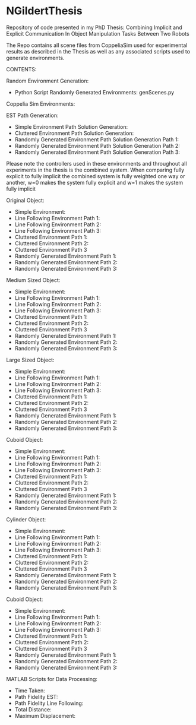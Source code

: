 # NGildertThesis
Repository of code presented in my PhD Thesis: Combining Implicit and Explicit Communication In Object Manipulation Tasks Between Two Robots

The Repo contains all scene files from CoppeliaSim used for experimental results as described in the Thesis as well as any associated scripts used to generate environments.

CONTENTS:

Random Environment Generation:

- Python Script Randomly Generated Environments: genScenes.py

Coppelia Sim Environments:

EST Path Generation:

- Simple Environment Path Solution Generation:
- Cluttered Environment Path Solution Generation:
- Randomly Generated Environment Path Solution Generation Path 1:
- Randomly Generated Environment Path Solution Generation Path 2:
- Randomly Generated Environment Path Solution Generation Path 3:

Please note the controllers used in these environments and throughout all experiments in the thesis is the combined system. When comparing fully explicit to fully implicit the combined system is fully weighted one way or another, w=0 makes the system fully explicit and w=1 makes the system fully implicit

Original Object:

- Simple Environment:
- Line Following Environment Path 1:
- Line Following Environment Path 2:
- Line Following Environment Path 3:
- Cluttered Environment Path 1:
- Cluttered Environment Path 2:
- Cluttered Environment Path 3
- Randomly Generated Environment Path 1:
- Randomly Generated Environment Path 2:
- Randomly Generated Environment Path 3:

Medium Sized Object:

- Simple Environment:
- Line Following Environment Path 1:
- Line Following Environment Path 2:
- Line Following Environment Path 3:
- Cluttered Environment Path 1:
- Cluttered Environment Path 2:
- Cluttered Environment Path 3
- Randomly Generated Environment Path 1:
- Randomly Generated Environment Path 2:
- Randomly Generated Environment Path 3:

Large Sized Object:

- Simple Environment:
- Line Following Environment Path 1:
- Line Following Environment Path 2:
- Line Following Environment Path 3:
- Cluttered Environment Path 1:
- Cluttered Environment Path 2:
- Cluttered Environment Path 3
- Randomly Generated Environment Path 1:
- Randomly Generated Environment Path 2:
- Randomly Generated Environment Path 3:

Cuboid Object:

- Simple Environment:
- Line Following Environment Path 1:
- Line Following Environment Path 2:
- Line Following Environment Path 3:
- Cluttered Environment Path 1:
- Cluttered Environment Path 2:
- Cluttered Environment Path 3
- Randomly Generated Environment Path 1:
- Randomly Generated Environment Path 2:
- Randomly Generated Environment Path 3:

Cylinder Object:

- Simple Environment:
- Line Following Environment Path 1:
- Line Following Environment Path 2:
- Line Following Environment Path 3:
- Cluttered Environment Path 1:
- Cluttered Environment Path 2:
- Cluttered Environment Path 3
- Randomly Generated Environment Path 1:
- Randomly Generated Environment Path 2:
- Randomly Generated Environment Path 3:

Cuboid Object:

- Simple Environment:
- Line Following Environment Path 1:
- Line Following Environment Path 2:
- Line Following Environment Path 3:
- Cluttered Environment Path 1:
- Cluttered Environment Path 2:
- Cluttered Environment Path 3
- Randomly Generated Environment Path 1:
- Randomly Generated Environment Path 2:
- Randomly Generated Environment Path 3:

MATLAB Scripts for Data Processing:

- Time Taken:
- Path Fidelity EST:
- Path Fidelity Line Following:
- Total Distance: 
- Maximum Displacement: 
